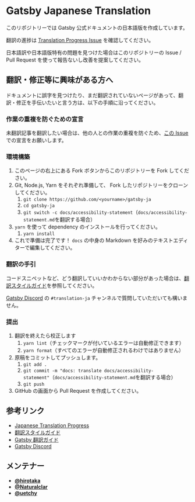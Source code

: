 # Gatsby Japanese Translation

このリポジトリーでは Gatsby 公式ドキュメントの日本語版を作成しています。

翻訳の進捗は [Translation Progress Issue](https://github.com/gatsbyjs/gatsby-ja/issues/1) を確認してください。

日本語訳や日本語版特有の問題を見つけた場合はこのリポジトリーの Issue / Pull Request を使って報告ないし改善を提案してください。

## 翻訳・修正等に興味がある方へ

ドキュメントに誤字を見つけたり、まだ翻訳されていないページがあって、翻訳・修正を手伝いたいと言う方は、以下の手順に沿ってください。

### 作業の重複を防ぐための宣言

未翻訳記事を翻訳したい場合は、他の人との作業の重複を防ぐため、[この Issue](https://github.com/gatsbyjs/gatsby-ja/issues/1) での宣言をお願いします。

### 環境構築

1. このページの右上にある Fork ボタンからこのリポジトリーを Fork してください。
1. Git, Node.js, Yarn をそれぞれ準備して、 Fork したリポジトリーをクローンしてください。
   1. `git clone https://github.com/<yourname>/gatsby-ja`
   1. `cd gatsby-ja`
   1. `git switch -c docs/accessibility-statement`（`docs/accessibility-statement.md`を翻訳する場合）
1. `yarn` を使って dependency のインストールを行ってください。
   1. `yarn install`
1. これで準備は完了です！ `docs` の中身の Markdown を好みのテキストエディターで編集してください。

### 翻訳の手引

コードスニペットなど、どう翻訳していいかわからない部分があった場合は、[翻訳スタイルガイド](/style-guide.md)を参照してください。

[Gatsby Discord](https://gatsby.dev/discord) の `#translation-ja` チャンネルで質問していただいても構いません。

### 提出

1. 翻訳を終えたら校正します
   1. `yarn lint`（チェックマークが付いているエラーは自動修正できます）
   1. `yarn format`（すべてのエラーが自動修正されるわけではありません）
1. 原稿をコミットしてプッシュします。
   1. `git add .`
   1. `git commit -m "docs: translate docs/accessibility-statement"`（`docs/accessibility-statement.md`を翻訳する場合）
   1. `git push`
1. GitHub の画面から Pull Request を作成してください。

## 参考リンク

- [Japanese Translation Progress](https://github.com/gatsbyjs/gatsby-ja/issues/1)
- [翻訳スタイルガイド](/style-guide.md)
- [Gatsby 翻訳ガイド](https://www.gatsbyjs.com/contributing/gatsby-docs-translation-guide/)
- [Gatsby Discord](https://gatsby.dev/discord)

## メンテナー

- [**@hirotaka**](https://github.com/hirotaka)
- [**@Naturalclar**](https://github.com/Naturalclar)
- [**@uetchy**](https://github.com/uetchy)
